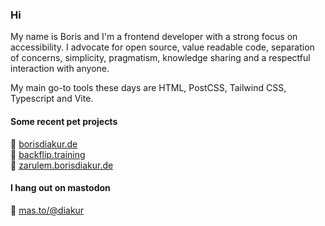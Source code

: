 ### Hi

My name is Boris and I'm a frontend developer with a strong focus on accessibility. I advocate for open source, value readable code, separation of concerns, simplicity, pragmatism, knowledge sharing and a respectful interaction with anyone.

My main go-to tools these days are HTML, PostCSS, Tailwind CSS, Typescript and Vite.

#### Some recent pet projects
👋 [borisdiakur.de](https://borisdiakur.de)<br>
🔄 [backflip.training](https://backflip.training)<br>
🚗 [zarulem.borisdiakur.de](https://zarulem.borisdiakur.de)<br>

#### I hang out on mastodon

🦣 [mas.to/@diakur](https://mas.to/@diakur)
